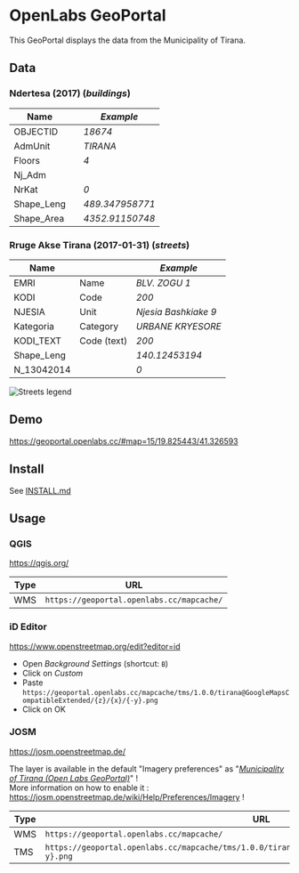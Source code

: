 # OpenLabs GeoPortal

This GeoPortal displays the data from the Municipality of Tirana.

## Data

### Ndertesa (2017) (*buildings*)

| Name       | | *Example*       |
|------------|-|-----------------|
| OBJECTID   | | *18674*         |
| AdmUnit    | | *TIRANA*        |
| Floors     | | *4*             |
| Nj_Adm     | |                 |
| NrKat      | | *0*             |
| Shape_Leng | | *489.347958771* |
| Shape_Area | | *4352.91150748* |

### Rruge Akse Tirana (2017-01-31) (*streets*)

| Name       |             | *Example*            |
|------------|-------------|----------------------|
| EMRI       | Name        | *BLV. ZOGU 1*        |
| KODI       | Code        | *200*                |
| NJESIA     | Unit        | *Njesia Bashkiake 9* |
| Kategoria  | Category    | *URBANE KRYESORE*    |
| KODI_TEXT  | Code (text) | *200*                |
| Shape_Leng |             | *140.12453194*       |
| N_13042014 |             | *0*                  |

![Streets legend](https://geoportal.openlabs.cc/cgi-bin/mapserv?map=/home/ubuntu/openlabs-geoportal/mapserver/tirana.map&version=1.3.0&service=WMS&request=GetLegendGraphic&sld_version=1.1.0&layer=streets&format=image/png&STYLE=default "Streets legend")

## Demo

https://geoportal.openlabs.cc/#map=15/19.825443/41.326593

## Install

See [INSTALL.md](INSTALL.md)

## Usage

### QGIS

<https://qgis.org/>

| Type | URL |
|------|-----|
| WMS  | `https://geoportal.openlabs.cc/mapcache/` |

### iD Editor

<https://www.openstreetmap.org/edit?editor=id>

- Open *Background Settings* (shortcut: `B`)
- Click on *Custom*
- Paste `https://geoportal.openlabs.cc/mapcache/tms/1.0.0/tirana@GoogleMapsCompatibleExtended/{z}/{x}/{-y}.png`    
- Click on OK

### JOSM

<https://josm.openstreetmap.de/>

The layer is available in the default "Imagery preferences" as "[*Municipality of Tirana (Open Labs GeoPortal)*](https://josm.openstreetmap.de/wiki/Maps/Albania)" !  
More information on how to enable it : <https://josm.openstreetmap.de/wiki/Help/Preferences/Imagery> !

| Type | URL                                                                                             |
|------|-------------------------------------------------------------------------------------------------|
| WMS  | `https://geoportal.openlabs.cc/mapcache/`                                                       |
| TMS  | `https://geoportal.openlabs.cc/mapcache/tms/1.0.0/tirana@GoogleMapsCompatibleExtended/{z}/{x}/{-y}.png` |
